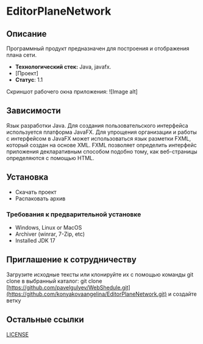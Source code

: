 # EditorPlaneNetwork
## Описание
Программный продукт предназначен для построения и отображения плана сети.
- **Технологический стек:** Java, javafx.
- [Проект]
- **Статус**: 1.1


Скриншот рабочего окна приложения: 
![Image alt]

## Зависимости
Язык разработки Java. Для создания пользовательского интерфейса используется платформа JavaFX. Для упрощения организации и работы с интерфейсом в JavaFX может использоваться язык разметки FXML, который создан на основе XML. FXML позволяет определить интерфейс приложения декларативным способом подобно тому, как веб-страницы определяются с помощью HTML.

## Установка
- Скачать проект
- Распаковать архив
### Требования к предварительной установке
- Windows, Linux or MacOS
- Archiver (winrar, 7-Zip, etc)
- Installed JDK 17

## Приглашение к сотрудничеству
Загрузите исходные тексты или клонируйте их с помощью команды git clone в выбранный каталог: git clone [https://github.com/pavelgulyev/WebShedule.git](https://github.com/konyakovaangelina/EditorPlaneNetwork.git) и создайте ветку

## Остальные ссылки
[LICENSE](LICENSE)
